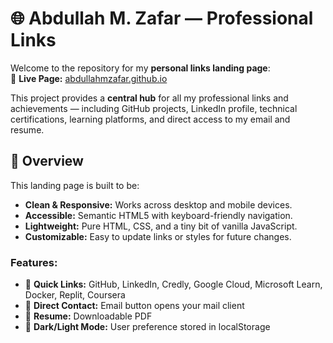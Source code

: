 # 🌐 Abdullah M. Zafar — Professional Links

Welcome to the repository for my **personal links landing page**:  
🔗 **Live Page:** [abdullahmzafar.github.io](https://abdullahmzafar.github.io/)

This project provides a **central hub** for all my professional links and achievements — including GitHub projects, LinkedIn profile, technical certifications, learning platforms, and direct access to my email and resume.

## 📖 Overview
This landing page is built to be:
- **Clean & Responsive:** Works across desktop and mobile devices.
- **Accessible:** Semantic HTML5 with keyboard-friendly navigation.
- **Lightweight:** Pure HTML, CSS, and a tiny bit of vanilla JavaScript.
- **Customizable:** Easy to update links or styles for future changes.

### Features:
- 🔗 **Quick Links:** GitHub, LinkedIn, Credly, Google Cloud, Microsoft Learn, Docker, Replit, Coursera  
- 📧 **Direct Contact:** Email button opens your mail client  
- 📄 **Resume:** Downloadable PDF  
- 🌙 **Dark/Light Mode:** User preference stored in localStorage
